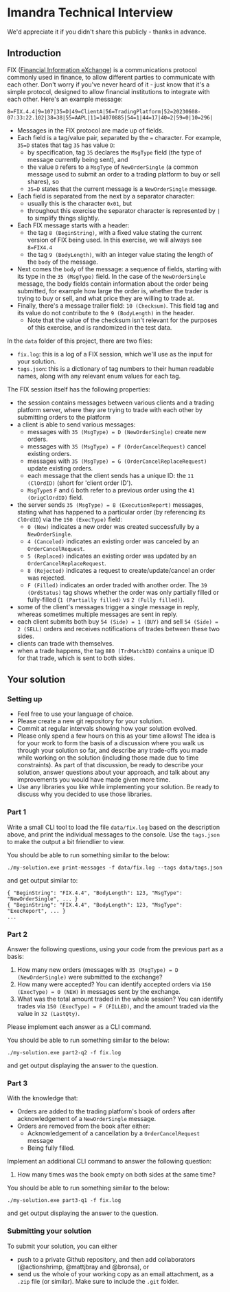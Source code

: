 # Imandra Technical Interview

We'd appreciate it if you didn't share this publicly - thanks in advance.

## Introduction

FIX ([Financial Information eXchange](https://en.wikipedia.org/wiki/Financial_Information_eXchange)) is a communications protocol commonly used in finance, to allow different parties to communicate with each other. Don't worry if you've never heard of it - just know that it's a simple protocol, designed to allow financial institutions to integrate with each other. Here's an example message:

```
8=FIX.4.4|9=107|35=D|49=ClientA|56=TradingPlatform|52=20230608-07:33:22.102|38=38|55=AAPL|11=14070885|54=1|44=17|40=2|59=0|10=296|
```

- Messages in the FIX protocol are made up of fields.
- Each field is a tag/value pair, separated by the `=` character. For example, `35=D` states that tag `35` has value `D`:
  - by specification, tag `35` declares the `MsgType` field (the type of message currently being sent), and
  - the value `D` refers to a `MsgType` of `NewOrderSingle` (a common message used to submit an order to a trading platform to buy or sell shares), so
  - `35=D` states that the current message is a `NewOrderSingle` message.
- Each field is separated from the next by a separator character:
  - usually this is the character `0x01`, but
  - throughout this exercise the separator character is represented by `|` to simplify things slightly.
- Each FIX message starts with a header:
  - the tag `8 (BeginString)`, with a fixed value stating the current version of FIX being used. In this exercise, we will always see `8=FIX4.4`
  - the tag `9 (BodyLength)`, with an integer value stating the length of the `body` of the message.
- Next comes the `body` of the message: a sequence of fields, starting with its type in the `35 (MsgType)` field. In the case of the `NewOrderSingle` message, the body fields contain information about the order being submitted, for example how large the order is, whether the trader is trying to buy or sell, and what price they are willing to trade at.
- Finally, there's a message trailer field: `10 (Checksum)`. This field tag and its value do not contribute to the `9 (BodyLength)` in the header.
  - Note that the value of the checksum isn't relevant for the purposes of this exercise, and is randomized in the test data.

In the `data` folder of this project, there are two files:
- `fix.log`: this is a log of a FIX session, which we'll use as the input for your solution.
- `tags.json`: this is a dictionary of tag numbers to their human readable names, along with any relevant enum values for each tag.

The FIX session itself has the following properties:
- the session contains messages between various clients and a trading platform server, where they are trying to trade with each other by submitting orders to the platform
- a client is able to send various messages:
  - messages with `35 (MsgType) = D (NewOrderSingle)` create new orders.
  - messages with `35 (MsgType) = F (OrderCancelRequest)` cancel existing orders.
  - messages with `35 (MsgType) = G (OrderCancelReplaceRequest)` update existing orders.
  - each message that the client sends has a unique ID: the `11 (ClOrdID)` (short for 'client order ID').
  - `MsgType`s `F` and `G` both refer to a previous order using the `41 (OrigClOrdID)` field.
- the server sends `35 (MsgType) = 8 (ExecutionReport)` messages, stating what has happened to a particular order (by referencing its `ClOrdID`) via the `150 (ExecType)` field:
  - `0 (New)` indicates a new order was created successfully by a `NewOrderSingle`.
  - `4 (Canceled)` indicates an existing order was canceled by an `OrderCancelRequest`.
  - `5 (Replaced)` indicates an existing order was updated by an `OrderCancelReplaceRequest`.
  - `8 (Rejected)` indicates a request to create/update/cancel an order was rejected.
  - `F (Filled)` indicates an order traded with another order. The `39 (OrdStatus)` tag shows whether the order was only partially filled or fully-filled (`1 (Partially filled)` vs `2 (Fully filled)`).
- some of the client's messages trigger a single message in reply, whereas sometimes multiple messages are sent in reply.
- each client submits both buy `54 (Side) = 1 (BUY)` and sell `54 (Side) = 2 (SELL)` orders and receives notifications of trades between these two sides.
- clients can trade with themselves.
- when a trade happens, the tag `880 (TrdMatchID)` contains a unique ID for that trade, which is sent to both sides.

## Your solution

### Setting up

- Feel free to use your language of choice.
- Please create a new git repository for your solution.
- Commit at regular intervals showing how your solution evolved.
- Please only spend a few hours on this as your time allows! The idea is for your work to form the basis of a discussion where you walk us through your solution so far, and describe any trade-offs you made while working on the solution (including those made due to time constraints). As part of that discussion, be ready to describe your solution, answer questions about your approach, and talk about any improvements you would have made given more time.
- Use any libraries you like while implementing your solution. Be ready to discuss why you decided to use those libraries.

### Part 1

Write a small CLI tool to load the file `data/fix.log` based on the description above, and print the individual messages to the console. Use the `tags.json` to make the output a bit friendlier to view.

You should be able to run something similar to the below:

`./my-solution.exe print-messages -f data/fix.log --tags data/tags.json`

and get output similar to:

```
{ "BeginString": "FIX.4.4", "BodyLength": 123, "MsgType": "NewOrderSingle", ... }
{ "BeginString": "FIX.4.4", "BodyLength": 123, "MsgType": "ExecReport", ... }
...
```

### Part 2

Answer the following questions, using your code from the previous part as a basis:

1. How many new orders (messages with `35 (MsgType) = D (NewOrderSingle)` were submitted to the exchange?
2. How many were accepted? You can identify accepted orders via `150 (ExecType) = 0 (NEW)` in messages sent by the exchange.
3. What was the total amount traded in the whole session? You can identify trades via `150 (ExecType) = F (FILLED)`, and the amount traded via the value in `32 (LastQty)`.

Please implement each answer as a CLI command.

You should be able to run something similar to the below:

`./my-solution.exe part2-q2 -f fix.log`

and get output displaying the answer to the question.

### Part 3

With the knowledge that:
- Orders are added to the trading platform's book of orders after acknowledgement of a `NewOrderSingle` message.
- Orders are removed from the book after either:
  - Acknowledgement of a cancellation by a `OrderCancelRequest` message
  - Being fully filled.

Implement an additional CLI command to answer the following question:

1. How many times was the book empty on both sides at the same time?

You should be able to run something similar to the below:

`./my-solution.exe part3-q1 -f fix.log`

and get output displaying the answer to the question.

### Submitting your solution

To submit your solution, you can either
- push to a private Github repository, and then add collaborators (@actionshrimp, @mattjbray and @bronsa), or
- send us the whole of your working copy as an email attachment, as a `.zip` file (or similar). Make sure to include the `.git` folder.

